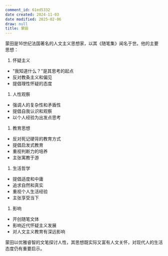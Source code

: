 ```yaml
---
comment_id: 61ed5332
date created: 2024-11-03
date modified: 2025-02-06
draw: null
title: 蒙田
---
```

蒙田是16世纪法国著名的人文主义思想家，以其《随笔集》闻名于世。他的主要思想：

1. 怀疑主义
- "我知道什么？"是其思考的起点
- 反对教条主义和偏见
- 提倡理性怀疑的态度

1. 人性观察
- 强调人的复杂性和矛盾性
- 提倡自我认识和观察
- 以个人经验为出发点思考

1. 教育思想
- 反对死记硬背的教育方式
- 提倡启发式教育
- 重视判断力的培养
- 主张寓教于游

1. 生活哲学
- 提倡适度和中庸
- 追求自然和真实
- 重视个人生活经验
- 主张享受当下

1. 影响
- 开创随笔文体
- 影响近代怀疑主义发展
- 对人文主义教育有深远影响

蒙田以优雅睿智的文笔探讨人性，其思想既实际又富有人文关怀，对现代人的生活态度仍有重要启示。
